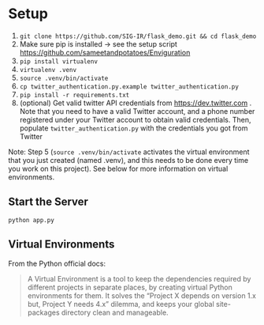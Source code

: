 # Setup

1. `git clone https://github.com/SIG-IR/flask_demo.git && cd flask_demo`
2. Make sure pip is installed -> see the setup script https://github.com/sameetandpotatoes/Enviguration
3. `pip install virtualenv`
4. `virtualenv .venv`
5. `source .venv/bin/activate`
6. `cp twitter_authentication.py.example twitter_authentication.py`
7. `pip install -r requirements.txt`
8. (optional) Get valid twitter API credentials from https://dev.twitter.com . Note that you need to have a valid Twitter account, and a phone number registered under your Twitter account to obtain valid credentials. Then, populate `twitter_authentication.py` with the credentials you got from Twitter

Note: Step 5 (`source .venv/bin/activate` activates the virtual environment that you just created (named .venv), and this needs to be done every time you work on this project). See below for more information on virtual environments.

## Start the Server

    python app.py

## Virtual Environments

From the Python official docs:

> A Virtual Environment is a tool to keep the dependencies required by different projects in separate places, by creating virtual Python environments for them. It solves the “Project X depends on version 1.x but, Project Y needs 4.x” dilemma, and keeps your global site-packages directory clean and manageable.

